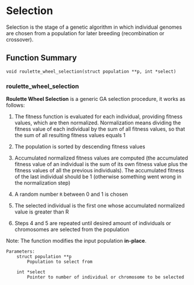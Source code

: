 # Selection
Selection is the stage of a genetic algorithm in which individual genomes are
chosen from a population for later breeding (recombination or crossover).

## Function Summary

    void roulette_wheel_selection(struct population **p, int *select)

### roulette_wheel_selection
**Roulette Wheel Selection** is a generic GA selection procedure, it works as
follows:

1. The fitness function is evaluated for each individual, providing fitness
   values, which are then normalized. Normalization means dividing the fitness
   value of each individual by the sum of all fitness values, so that the sum
   of all resulting fitness values equals 1

2. The population is sorted by descending fitness values

3. Accumulated normalized fitness values are computed (the accumulated fitness
   value of an individual is the sum of its own fitness value plus the fitness
   values of all the previous individuals). The accumulated fitness of the last
   individual should be 1 (otherwise something went wrong in the normalization
   step)

4. A random number `R` between 0 and 1 is chosen

5. The selected individual is the first one whose accumulated normalized value
   is greater than R

6. Steps 4 and 5 are repeated until desired amount of individuals or
   chromosomes are selected from the population

Note: The function modifies the input population **in-place**.

    Parameters:
        struct population **p
            Population to select from
        
        int *select
            Pointer to number of individual or chromosome to be selected
